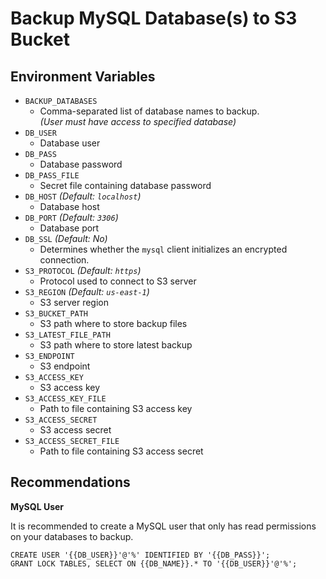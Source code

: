 # Backup MySQL Database(s) to S3 Bucket

## Environment Variables

-   `BACKUP_DATABASES`
    -   Comma-separated list of database names to backup.<br />
        _(User must have access to specified database)_
-   `DB_USER`
    -   Database user
-   `DB_PASS`
    -   Database password
-   `DB_PASS_FILE`
    -   Secret file containing database password
-   `DB_HOST` _(Default: `localhost`)_
    -   Database host
-   `DB_PORT` _(Default: `3306`)_
    -   Database port
-   `DB_SSL` _(Default: No)_
    -   Determines whether the `mysql` client initializes an encrypted connection.
-   `S3_PROTOCOL` _(Default: `https`)_
    -   Protocol used to connect to S3 server
-   `S3_REGION` _(Default: `us-east-1`)_
    -   S3 server region
-   `S3_BUCKET_PATH`
    -   S3 path where to store backup files
-   `S3_LATEST_FILE_PATH`
    -   S3 path where to store latest backup
-   `S3_ENDPOINT`
    -   S3 endpoint
-   `S3_ACCESS_KEY`
    -   S3 access key
-   `S3_ACCESS_KEY_FILE`
    -   Path to file containing S3 access key
-   `S3_ACCESS_SECRET`
    -   S3 access secret
-   `S3_ACCESS_SECRET_FILE`
    -   Path to file containing S3 access secret

## Recommendations

**MySQL User**

It is recommended to create a MySQL user that only has read permissions on your databases to backup.

```mysql
CREATE USER '{{DB_USER}}'@'%' IDENTIFIED BY '{{DB_PASS}}';
GRANT LOCK TABLES, SELECT ON {{DB_NAME}}.* TO '{{DB_USER}}'@'%';
```
